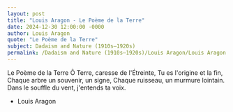 ```yaml
---
layout: post
title: "Louis Aragon - Le Poème de la Terre"
date: 2024-12-30 12:00:00 -0000
author: Louis Aragon
quote: "Le Poème de la Terre"
subject: Dadaism and Nature (1910s–1920s)
permalink: /Dadaism and Nature (1910s–1920s)/Louis Aragon/Louis Aragon - Le Poème de la Terre
---
```


Le Poème de la Terre
Ô Terre, caresse de l'Étreinte,
Tu es l'origine et la fin,
Chaque arbre un souvenir, un signe,
Chaque ruisseau, un murmure lointain.
Dans le souffle du vent, j'entends ta voix.


- Louis Aragon
